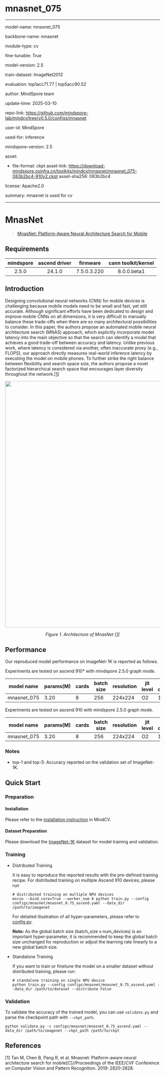 # mnasnet_075

---

model-name: mnasnet_075

backbone-name: mnasnet

module-type: cv

fine-tunable: True

model-version: 2.5

train-dataset: ImageNet2012

evaluation: top1acc71.77 | top5acc90.52

author: MindSpore team

update-time: 2025-03-10

repo-link: <https://github.com/mindspore-lab/mindcv/tree/v0.5.0/configs/mnasnet>

user-id: MindSpore

used-for: inference

mindspore-version: 2.5

asset:

- file-format: ckpt
  asset-link: <https://download-mindspore.osinfra.cn/toolkits/mindcv/mnasnet/mnasnet_075-083b2bc4-910v2.ckpt>
  asset-sha256: 083b2bc4

license: Apache2.0

summary: mnasnet is used for cv

---

# MnasNet

> [MnasNet: Platform-Aware Neural Architecture Search for Mobile](https://arxiv.org/abs/1807.11626)

## Requirements

| mindspore | ascend driver |  firmware   | cann toolkit/kernel |
| :-------: | :-----------: | :---------: | :-----------------: |
|   2.5.0   |    24.1.0     | 7.5.0.3.220 |     8.0.0.beta1     |

## Introduction

Designing convolutional neural networks (CNN) for mobile devices is challenging because mobile models need to be small and fast, yet still accurate. Although significant efforts have been dedicated to design and improve mobile CNNs on all dimensions, it is very difficult to manually balance these trade-offs when there are so many architectural possibilities to consider. In this paper, the authors propose an automated mobile neural architecture search (MNAS) approach, which explicitly incorporate model latency into the main objective so that the search can identify a model that achieves a good trade-off between accuracy and latency. Unlike previous work, where latency is considered via another, often inaccurate proxy (e.g., FLOPS), our approach directly measures real-world inference latency by executing the model on mobile phones. To further strike the right balance between flexibility and search space size, the authors propose a novel factorized hierarchical search space that encourages layer diversity throughout the network.[[1](#references)]

<p align="center">
  <img src="https://user-images.githubusercontent.com/53842165/210044057-35febc60-8d24-434a-a4f2-db8db3859e7a.png" width=800 />
</p>
<p align="center">
  <em>Figure 1. Architecture of MnasNet [<a href="#references">1</a>] </em>
</p>

## Performance

Our reproduced model performance on ImageNet-1K is reported as follows.

Experiments are tested on ascend 910\* with mindspore 2.5.0 graph mode.

| model name  | params(M) | cards | batch size | resolution | jit level | graph compile | ms/step | img/s    | acc@top1 | acc@top5 | recipe                                                                                             | weight                                                                                                   |
| ----------- | --------- | ----- | ---------- | ---------- | --------- | ------------- | ------- | -------- | -------- | -------- | -------------------------------------------------------------------------------------------------- | -------------------------------------------------------------------------------------------------------- |
| mnasnet_075 | 3.20      | 8     | 256        | 224x224    | O2        | 144s          | 175.85  | 11646.29 | 71.77    | 90.52    | [yaml](https://github.com/mindspore-lab/mindcv/blob/main/configs/mnasnet/mnasnet_0.75_ascend.yaml) | [weights](https://download-mindspore.osinfra.cn/toolkits/mindcv/mnasnet/mnasnet_075-083b2bc4-910v2.ckpt) |

Experiments are tested on ascend 910 with mindspore 2.5.0 graph mode.

| model name  | params(M) | cards | batch size | resolution | jit level | graph compile | ms/step | img/s    | acc@top1 | acc@top5 | recipe                                                                                             | weight                                                                                     |
| ----------- | --------- | ----- | ---------- | ---------- | --------- | ------------- | ------- | -------- | -------- | -------- | -------------------------------------------------------------------------------------------------- | ------------------------------------------------------------------------------------------ |
| mnasnet_075 | 3.20      | 8     | 256        | 224x224    | O2        | 140s          | 165.43  | 12379.86 | 71.81    | 90.53    | [yaml](https://github.com/mindspore-lab/mindcv/blob/main/configs/mnasnet/mnasnet_0.75_ascend.yaml) | [weights](https://download.mindspore.cn/toolkits/mindcv/mnasnet/mnasnet_075-465d366d.ckpt) |

### Notes

- top-1 and top-5: Accuracy reported on the validation set of ImageNet-1K.

## Quick Start

### Preparation

#### Installation

Please refer to the [installation instruction](https://mindspore-lab.github.io/mindcv/installation/) in MindCV.

#### Dataset Preparation

Please download the [ImageNet-1K](https://www.image-net.org/challenges/LSVRC/2012/index.php) dataset for model training and validation.

### Training

- Distributed Training

  It is easy to reproduce the reported results with the pre-defined training recipe. For distributed training on multiple Ascend 910 devices, please run

  ```shell
  # distributed training on multiple NPU devices
  msrun --bind_core=True --worker_num 8 python train.py --config configs/mnasnet/mnasnet_0.75_ascend.yaml --data_dir /path/to/imagenet
  ```

  For detailed illustration of all hyper-parameters, please refer to [config.py](https://github.com/mindspore-lab/mindcv/blob/main/config.py).

  **Note:** As the global batch size (batch_size x num_devices) is an important hyper-parameter, it is recommended to keep the global batch size unchanged for reproduction or adjust the learning rate linearly to a new global batch size.

- Standalone Training

  If you want to train or finetune the model on a smaller dataset without distributed training, please run:

  ```shell
  # standalone training on single NPU device
  python train.py --config configs/mnasnet/mnasnet_0.75_ascend.yaml --data_dir /path/to/dataset --distribute False
  ```

### Validation

To validate the accuracy of the trained model, you can use `validate.py` and parse the checkpoint path with `--ckpt_path`.

```shell
python validate.py -c configs/mnasnet/mnasnet_0.75_ascend.yaml --data_dir /path/to/imagenet --ckpt_path /path/to/ckpt
```

## References

[1] Tan M, Chen B, Pang R, et al. Mnasnet: Platform-aware neural architecture search for mobile[C]//Proceedings of the IEEE/CVF Conference on Computer Vision and Pattern Recognition. 2019: 2820-2828.
